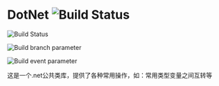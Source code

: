 # DotNet ![Build Status](https://github.com/lhwsa2010/DotNet/actions/workflows/test.yml/badge.svg?branch=master)
![Build Status](https://github.com/lhwsa2010/DotNet/actions/workflows/test.yml/badge.svg)

![Build branch parameter](https://github.com/lhwsa2010/DotNet/actions/workflows/test.yml/badge.svg?branch=master)

![Build event parameter](https://github.com/lhwsa2010/DotNet/actions/workflows/test.yml/badge.svg?event=pull_request)

这是一个.net公共类库，提供了各种常用操作，如：常用类型变量之间互转等
